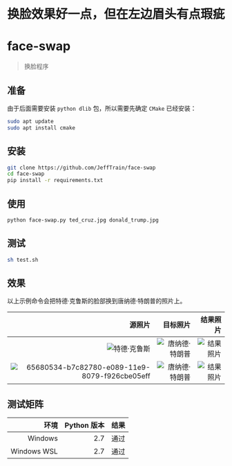 # 换脸效果好一点，但在左边眉头有点瑕疵

# face-swap

> 换脸程序

## 准备

由于后面需要安装 `python dlib` 包，所以需要先确定 `CMake` 已经安装：

```bash
sudo apt update
sudo apt install cmake
```

## 安装
```bash
git clone https://github.com/JeffTrain/face-swap
cd face-swap
pip install -r requirements.txt
```

## 使用
```bash
python face-swap.py ted_cruz.jpg donald_trump.jpg
```

## 测试
```bash
sh test.sh
```

## 效果
以上示例命令会把特德·克鲁斯的脸部换到唐纳德·特朗普的照片上。

|源照片|目标照片|结果照片|
|-----:|-------:|-------:|
|![特德·克鲁斯](./ted_cruz.jpg)|![唐纳德·特朗普](./donald_trump.jpg)|![结果照片](./result.jpg)|
|![65680534-b7c82780-e089-11e9-8079-f926cbe05eff](./tests/65680534-b7c82780-e089-11e9-8079-f926cbe05eff/65680534-b7c82780-e089-11e9-8079-f926cbe05eff.jpeg)|![唐纳德·特朗普](./donald_trump.jpg)|![结果照片](./tests/65680534-b7c82780-e089-11e9-8079-f926cbe05eff/result.jpg)|


## 测试矩阵

|环境|Python 版本|结果|
|---:|---:|---:|
|Windows|2.7|通过|
|Windows WSL|2.7|通过|

